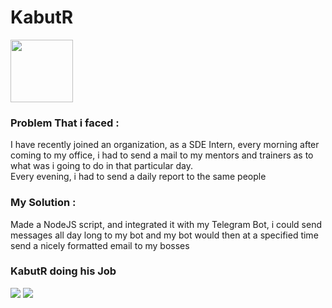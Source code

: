 # KabutR 

<img 
  src = "https://user-images.githubusercontent.com/31094327/74022784-464b9e80-49c4-11ea-8cc9-be46ce2a528f.jpg"   
  width = "100" 
  height = "100"
/> 

<h3> Problem That i faced : </h3> 
</hr> 
<p> I have recently joined an organization, as a SDE Intern, every morning after coming to my office, i had to 
send a mail to my mentors and trainers as to what was i going to do in that particular day. <br/> 
Every evening, i had to send a daily report to the same people </p> 

</hr> 

<h3> My Solution : </h3>  

<p> Made a NodeJS script, and integrated it with my Telegram Bot, i could send messages all day long to my bot and my bot would then at 
a specified time send a nicely formatted email to my bosses </p>  

</hr>

<h3> KabutR doing his Job </h3> 
<img 
  src = "https://user-images.githubusercontent.com/31094327/74411525-76ca8700-4e61-11ea-94f8-f9f70f4fcfd3.png"   
/>  
<img 
  src = "https://user-images.githubusercontent.com/31094327/74411906-53540c00-4e62-11ea-801f-e8411ba12d50.jpg"   
/>



